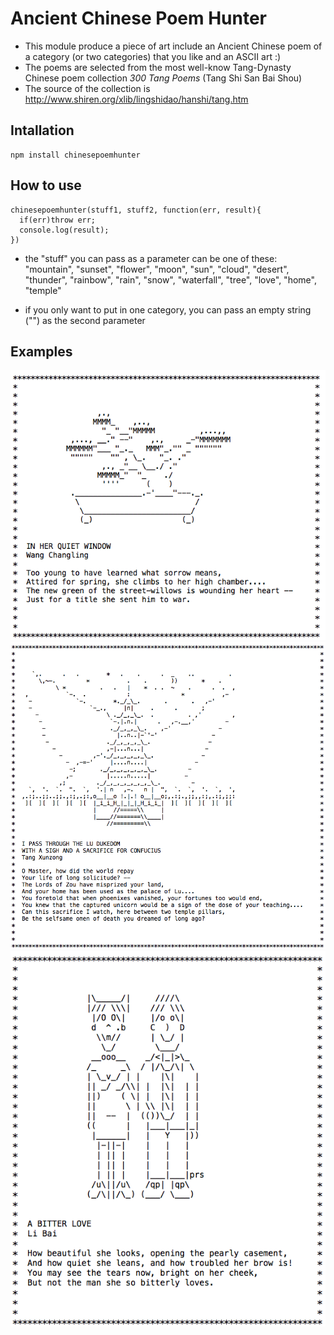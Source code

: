 # Ancient Chinese Poem Hunter

* This module produce a piece of art include an Ancient Chinese poem of a category (or two categories) that you like and an ASCII art :)
* The poems are selected from the most well-know Tang-Dynasty Chinese poem collection <i>300 Tang Poems</i> (Tang Shi San Bai Shou)
* The source of the collection is http://www.shiren.org/xlib/lingshidao/hanshi/tang.htm

## Intallation

~~~~~~~
npm install chinesepoemhunter
~~~~~~~

## How to use

~~~~~~~
chinesepoemhunter(stuff1, stuff2, function(err, result){
  if(err)throw err;
  console.log(result);
})
~~~~~~~

* the "stuff" you can pass as a parameter can be one of these: "mountain", "sunset", "flower", "moon", "sun", "cloud", "desert", "thunder", "rainbow", "rain", "snow", "waterfall", "tree", "love", "home", "temple"

* if you only want to put in one category, you can pass an empty string ("") as the second parameter

## Examples

![tree](1.png?raw=true "tree")
![temple](2.png?raw=true "temple")
![love](3.png?raw=true "love")
